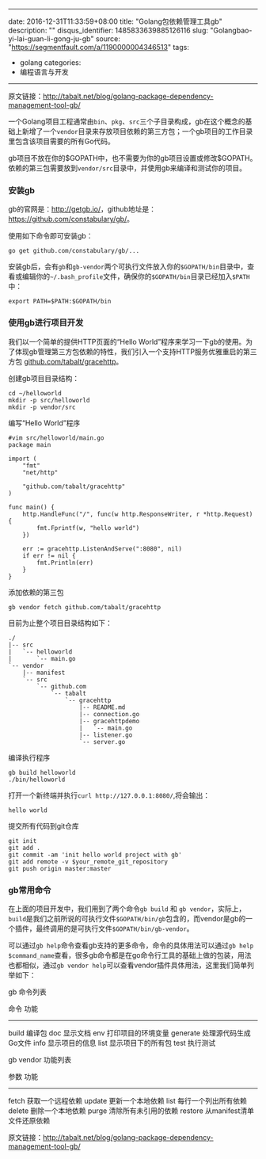 
---
date: 2016-12-31T11:33:59+08:00
title: "Golang包依赖管理工具gb"
description: ""
disqus_identifier: 1485833639885126116
slug: "Golangbao-yi-lai-guan-li-gong-ju-gb"
source: "https://segmentfault.com/a/1190000004346513"
tags: 
- golang 
categories:
- 编程语言与开发
---

原文链接：<http://tabalt.net/blog/golang-package-dependency-management-tool-gb/>

一个Golang项目工程通常由`bin`、`pkg`、`src`三个子目录构成，gb在这个概念的基础上新增了一个`vendor`目录来存放项目依赖的第三方包；一个gb项目的工作目录里包含该项目需要的所有Go代码。

gb项目不放在你的\$GOPATH中，也不需要为你的gb项目设置或修改\$GOPATH。依赖的第三包需要放到`vendor/src`目录中，并使用gb来编译和测试你的项目。

### 安装gb

gb的官网是：[](http://getgb.io/)<http://getgb.io/>，github地址是：[](https://github.com/constabulary/gb/)<https://github.com/constabulary/gb/>。

使用如下命令即可安装gb：

    go get github.com/constabulary/gb/...

安装gb后，会有`gb`和`gb-vendor`两个可执行文件放入你的`$GOPATH/bin`目录中，查看或编辑你的`~/.bash_profile`文件，确保你的`$GOPATH/bin`目录已经加入`$PATH`中：

    export PATH=$PATH:$GOPATH/bin

### 使用gb进行项目开发

我们以一个简单的提供HTTP页面的“Hello
World”程序来学习一下gb的使用。为了体现gb管理第三方包依赖的特性，我们引入一个支持HTTP服务优雅重启的第三方包
[github.com/tabalt/gracehttp](https://github.com/tabalt/gracehttp)。

创建gb项目目录结构：

    cd ~/helloworld
    mkdir -p src/helloworld
    mkdir -p vendor/src

编写“Hello World”程序

    #vim src/helloworld/main.go
    package main

    import (
        "fmt"
        "net/http"

        "github.com/tabalt/gracehttp"
    )

    func main() {
        http.HandleFunc("/", func(w http.ResponseWriter, r *http.Request) {
            fmt.Fprintf(w, "hello world")
        })

        err := gracehttp.ListenAndServe(":8080", nil)
        if err != nil {
            fmt.Println(err)
        }
    }

添加依赖的第三包

    gb vendor fetch github.com/tabalt/gracehttp

目前为止整个项目目录结构如下：

    ./
    |-- src
    |   `-- helloworld
    |       `-- main.go
    `-- vendor
        |-- manifest
        `-- src
            `-- github.com
                `-- tabalt
                    `-- gracehttp
                        |-- README.md
                        |-- connection.go
                        |-- gracehttpdemo
                        |   `-- main.go
                        |-- listener.go
                        `-- server.go

编译执行程序

    gb build helloworld
    ./bin/helloworld

打开一个新终端并执行`curl http://127.0.0.1:8080/`,将会输出：

    hello world

提交所有代码到git仓库

    git init
    git add .
    git commit -am 'init hello world project with gb'
    git add remote -v $your_remote_git_repository
    git push origin master:master

### gb常用命令

在上面的项目开发中，我们用到了两个命令`gb build` 和
`gb vendor`，实际上，`build`是我们之前所说的可执行文件`$GOPATH/bin/gb`包含的，而vendor是gb的一个插件，最终调用的是可执行文件`$GOPATH/bin/gb-vendor`。

可以通过`gb help`命令查看gb支持的更多命令，命令的具体用法可以通过`gb help $command_name`查看，很多gb命令都是在go命令行工具的基础上做的包装，用法也都相似，通过`gb vendor help`可以查看vendor插件具体用法，这里我们简单列举如下：

gb 命令列表

  命令       功能
  ---------- ----------------------
  build      编译包
  doc        显示文档
  env        打印项目的环境变量
  generate   处理源代码生成Go文件
  info       显示项目的信息
  list       显示项目下的所有包
  test       执行测试

gb vendor 功能列表

  参数      功能
  --------- ----------------------------
  fetch     获取一个远程依赖
  update    更新一个本地依赖
  list      每行一个列出所有依赖
  delete    删除一个本地依赖
  purge     清除所有未引用的依赖
  restore   从manifest清单文件还原依赖

原文链接：<http://tabalt.net/blog/golang-package-dependency-management-tool-gb/>

